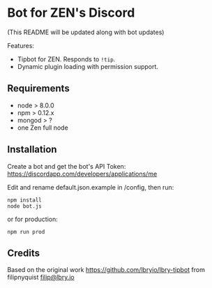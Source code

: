 # Bot for ZEN's Discord
(This README will be updated along with bot updates)

Features:

- Tipbot for ZEN. Responds to `!tip`.
- Dynamic plugin loading with permission support.


## Requirements

- node > 8.0.0
- npm > 0.12.x
- mongod > ?
- one Zen full node


## Installation

Create a bot and get the bot's API Token: https://discordapp.com/developers/applications/me

Edit and rename default.json.example in /config, then run:
```
npm install
node bot.js
```

or for production:
```
npm run prod
```


## Credits

Based on the original work https://github.com/lbryio/lbry-tipbot from filipnyquist <filip@lbry.io>
